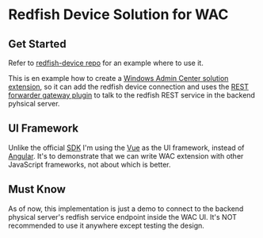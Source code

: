# Redfish Device Solution for WAC

## Get Started
Refer to [redfish-device repo](https://github.com/hongtao-chen/redfish-device) for an example where to use it.

This is en example how to create a [Windows Admin Center solution extension](https://docs.microsoft.com/en-us/windows-server/manage/windows-admin-center/extend/develop-solution), so it can add the redfish device connection and uses the [REST forwarder gateway plugin](https://github.com/hongtao-chen/wac-rest) to talk to the redfish REST service in the backend pyhsical server.

## UI Framework
Unlike the official [SDK](https://cloudblogs.microsoft.com/windowsserver/2018/09/20/windows-admin-center-1809-and-sdk-now-generally-available/) I'm using the [Vue](https://github.com/vuejs/vue) as the UI framework, instead of [Angular](https://github.com/angular/angular). It's to demonstrate that we can write WAC extension with other JavaScript frameworks, not about which is better.

## Must Know
As of now, this implementation is just a demo to connect to the backend physical server's redfish service endpoint inside the WAC UI. It's NOT recommended to use it anywhere except testing the design.